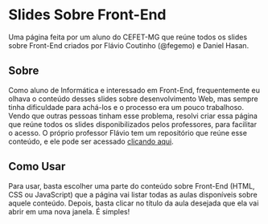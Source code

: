 # Slides Sobre Front-End
Uma página feita por um aluno do CEFET-MG que reúne todos os slides sobre Front-End criados por Flávio Coutinho (@fegemo) e Daniel Hasan.

## Sobre
 Como aluno de Informática e interessado em Front-End, frequentemente eu olhava o conteúdo desses slides sobre desenvolvimento Web, mas sempre tinha dificuldade para achá-los e o processo era um pouco trabalhoso. Vendo que outras pessoas tinham esse problema, resolvi criar essa página que reúne todos os slides disponibilizados pelos professores, para facilitar o acesso. 
 O próprio professor Flávio tem um repositório que reúne esse conteúdo, e ele pode ser acessado [clicando aqui](https://github.com/fegemo/cefet-front-end "Repositório com slides").
 
## Como Usar
 Para usar, basta escolher uma parte do conteúdo sobre Front-End (HTML, CSS ou JavaScript) que a página vai listar todas as aulas disponíveis sobre aquele conteúdo. Depois, basta clicar no título da aula desejada que ela vai abrir em uma nova janela. É simples!
